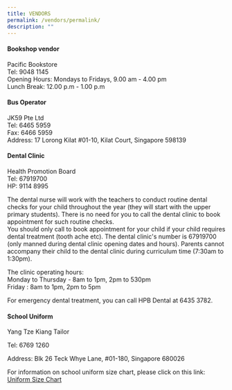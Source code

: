 ```yaml
---
title: VENDORS
permalink: /vendors/permalink/
description: ""
---
```

#### Bookshop vendor
Pacific Bookstore<br>
Tel: 9048 1145<br>
Opening Hours: Mondays to Fridays, 9.00 am - 4.00 pm<br>
Lunch Break: 12.00 p.m - 1.00 p.m

#### Bus Operator

JK59 Pte Ltd<br>
Tel: 6465 5959<br>
Fax: 6466 5959<br>
Address: 17 Lorong Kilat #01-10, Kilat Court, Singapore 598139


#### Dental Clinic

Health Promotion Board<br>
Tel: 67919700<br>
HP: 9114 8995<br>

The dental nurse will work with the teachers to conduct routine dental checks for your child throughout the year (they will start with the upper primary students). There is no need for you to call the dental clinic to book appointment for such routine checks.<br>
You should only call to book appointment for your child if your child requires dental treatment (tooth ache etc). The dental clinic's number is 67919700 (only manned during dental clinic opening dates and hours). Parents cannot accompany their child to the dental clinic during curriculum time (7:30am to 1:30pm).<br>

The clinic operating hours:<br>
Monday to Thursday - 8am to 1pm, 2pm to 530pm<br>
Friday : 8am to 1pm, 2pm to 5pm

For emergency dental treatment, you can call HPB Dental at 6435 3782.


#### School Uniform

Yang Tze Kiang Tailor  
 
Tel: 6769 1260
 
Address: Blk 26 Teck Whye Lane, #01-180, Singapore 680026

For information on school uniform size chart, please click on this link: [Uniform Size Chart](https://www.yangtzekiang.com.sg/eshop/size-chart/)
